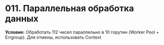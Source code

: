 # 011. Параллельная обработка данных

**Условие:** Обработать 112 чисел параллельно в 10 горутин (Worker Pool + Errgroup). Для отмены, использовать Context